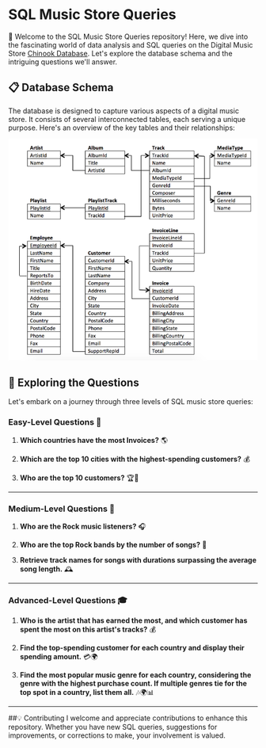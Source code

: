 
# SQL Music Store Queries

🎵 Welcome to the SQL Music Store Queries repository! Here, we dive into the fascinating world of data analysis and SQL queries on the Digital Music Store [Chinook Database](https://github.com/lerocha/chinook-database). Let's explore the database schema and the intriguing questions we'll answer.

## 📋 Database Schema


The database is designed to capture various aspects of a digital music store. It consists of several interconnected tables, each serving a unique purpose. Here's an overview of the key tables and their relationships:

![schema](/schema.png)
## 🚀 Exploring the Questions

Let's embark on a journey through three levels of SQL music store queries:

### Easy-Level Questions 🌟
1. **Which countries have the most Invoices?** 🌎

2. **Which are the top 10 cities with the highest-spending customers?** 💰

3. **Who are the top 10 customers?** 🏆👤

---

### Medium-Level Questions 🚀

1. **Who are the Rock music listeners?** 🎧

2. **Who are the top Rock bands by the number of songs?** 🥇

3. **Retrieve track names for songs with durations surpassing the average song length.** 🕰️

---

### Advanced-Level Questions 🎓

1. **Who is the artist that has earned the most, and which customer has spent the most on this artist's tracks?** 💰

2. **Find the top-spending customer for each country and display their spending amount.** 💳🌍

3. **Find the most popular music genre for each country, considering the genre with the highest purchase count. If multiple genres tie for the top spot in a country, list them all.** 🎶🌍📊

---
##💡 Contributing
I welcome and appreciate contributions to enhance this repository. Whether you have new SQL queries, suggestions for improvements, or corrections to make, your involvement is valued.
